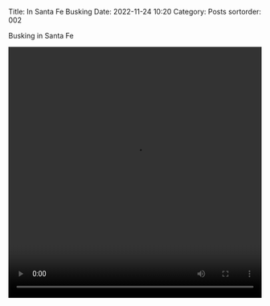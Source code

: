 Title: In Santa Fe Busking
Date: 2022-11-24 10:20
Category: Posts
sortorder: 002

Busking in Santa Fe


<video width="100%" height="500" controls>
  <source src="https://1dude.s3.amazonaws.com/santa_fe_busking_2022.mov" type="video/mp4">
  Your browser does not support the video tag.
</video>
